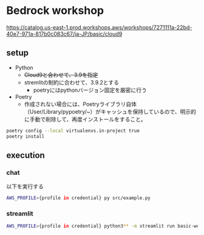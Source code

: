 # Bedrock workshop
https://catalog.us-east-1.prod.workshops.aws/workshops/7271111a-22bd-40e7-971a-817b0c083c67/ja-JP/basic/cloud9

## setup
- Python
  - ~~Cloud9と合わせて、3.9を指定~~
  - stremlitの制約に合わせて、3.9.2とする
    - poetryにはpythonバージョン固定を厳密に行う
- Poetry
  - 作成されない場合には、Poetryライブラリ自体（User/Library/pypoetry/~）がキャッシュを保持しているので、明示的に手動で削除して、再度インストールをすること。
```bash
poetry config --local virtualenvs.in-project true
poetry install
```

## execution
### chat
以下を実行する
```bash
AWS_PROFILE={profile in credential} py src/example.py
```

### streamlit
```bash
AWS_PROFILE={profile in credential} python3** -m streamlit run basic-web.py --server.port 8510 --server.headless=true
```
